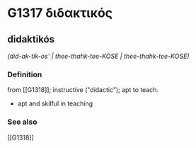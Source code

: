 # G1317 διδακτικός

## didaktikós

_(did-ak-tik-os' | thee-thahk-tee-KOSE | thee-thahk-tee-KOSE)_

### Definition

from [[G1318]]; instructive ("didactic"); apt to teach.

- apt and skilful in teaching

### See also

[[G1318]]

